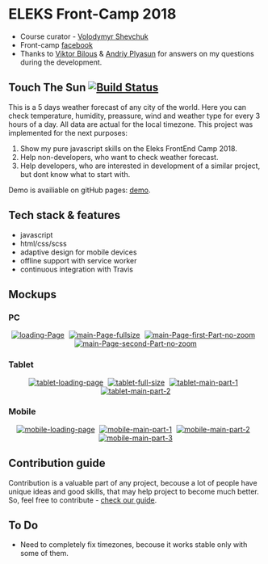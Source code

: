 # ELEKS Front-Camp 2018

* Course curator - [Volodymyr Shevchuk](https://github.com/dosandk)
* Front-camp [facebook](https://www.facebook.com/groups/270300106928894)
* Thanks to [Viktor Bilous](https://github.com/ViktorBilous) & [Andriy Plyasun](https://github.com/andrii-plyasun) for answers on my questions during the development.

## Touch The Sun  [![Build Status](https://travis-ci.org/DanteTheDevil/TouchTheSun.svg?branch=master)](https://travis-ci.org/DanteTheDevil/TouchTheSun)
This is a 5 days weather forecast of any city of the world. Here you can check temperature, humidity, preassure, wind and weather type for every 3 hours of a day. All data are actual for the local timezone. This project was implemented for the next purposes:
1. Show my pure javascript skills on the Eleks FrontEnd Camp 2018.
2. Help non-developers, who want to check weather forecast.
3. Help developers, who are interested in development of a similar project, but dont know what to start with.

Demo is availiable on gitHub pages: [demo](https://dantethedevil.github.io/TouchTheSun/).  

## Tech stack & features

* javascript 
* html/css/scss
* adaptive design for mobile devices
* offline support with service worker
* continuous integration with Travis

## Mockups

### PC
<div class='PC' align="center">
<a href="https://ibb.co/eLB3Sf"><img src="https://thumb.ibb.co/eLB3Sf/loading-Page.jpg" alt="loading-Page" border="0" /></a>&#x2007<a href="https://ibb.co/dgQ8tL"><img src="https://thumb.ibb.co/dgQ8tL/main-Page-fullsize.jpg" alt="main-Page-fullsize" border="0" /></a>&#x2007<a href="https://ibb.co/jzj1DL"><img src="https://thumb.ibb.co/jzj1DL/main-Page-first-Part-no-zoom.jpg" alt="main-Page-first-Part-no-zoom" border="0" /></a>&#x2007<a href="https://ibb.co/hEoiSf"><img src="https://thumb.ibb.co/hEoiSf/main-Page-second-Part-no-zoom.jpg" alt="main-Page-second-Part-no-zoom" border="0" /></a> 
</div>

### Tablet
<div class='Tablet' align="center">
<a href="https://ibb.co/b7h1X0"><img src="https://thumb.ibb.co/b7h1X0/tablet-loading-page.jpg" alt="tablet-loading-page" border="0"></a>&#x2007<a href="https://ibb.co/g1mWzf"><img src="https://thumb.ibb.co/g1mWzf/tablet-full-size.jpg" alt="tablet-full-size" border="0"></a>&#x2007<a href="https://ibb.co/hYM6zf"><img src="https://thumb.ibb.co/hYM6zf/tablet-main-part-1.jpg" alt="tablet-main-part-1" border="0"></a>&#x2007<a href="https://ibb.co/kXaYef"><img src="https://thumb.ibb.co/kXaYef/tablet-main-part-2.jpg" alt="tablet-main-part-2" border="0"></a>
</div>

### Mobile
<div class='Mobile' align="center">
<a href="https://ibb.co/k7hUKf"><img src="https://thumb.ibb.co/k7hUKf/mobile-loading-page.jpg" alt="mobile-loading-page" border="0"></a>&#x2007<a href="https://ibb.co/gNAGzf"><img src="https://thumb.ibb.co/gNAGzf/mobile-main-part-1.jpg" alt="mobile-main-part-1" border="0"></a>&#x2007<a href="https://ibb.co/cQNwzf"><img src="https://thumb.ibb.co/cQNwzf/mobile-main-part-2.jpg" alt="mobile-main-part-2" border="0"></a>&#x2007<a href="https://ibb.co/ezjn5L"><img src="https://thumb.ibb.co/ezjn5L/mobile-main-part-3.jpg" alt="mobile-main-part-3" border="0"></a>
</div>

## Contribution guide

Contribution is a valuable part of any project, becouse a lot of people have unique ideas and good skills, that may help project to 
become much better. So, feel free to contribute - [check our guide](https://github.com/DanteTheDevil/TouchTheSun/blob/master/CONTRIBUTING.md).

## To Do
* Need to completely fix timezones, becouse it works stable only with some of them.
